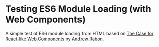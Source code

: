 # Testing ES6 Module Loading (with Web Components)

A simple test of ES6 module loading from HTML based on [The Case for React-like Web Components](https://andrewrabon.com/the-case-for-react-like-web-components-63887335fe41) by [Andrew Rabon](https://andrewrabon.com/@andrewrabon).